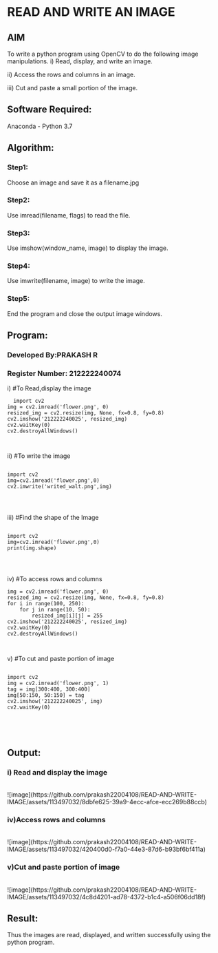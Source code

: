 # READ AND WRITE AN IMAGE
## AIM
To write a python program using OpenCV to do the following image manipulations.
i) Read, display, and write an image.

ii) Access the rows and columns in an image.

iii) Cut and paste a small portion of the image.

## Software Required:
Anaconda - Python 3.7
## Algorithm:
### Step1:
Choose an image and save it as a filename.jpg
### Step2:
Use imread(filename, flags) to read the file.
### Step3:
Use imshow(window_name, image) to display the image.
### Step4:
Use imwrite(filename, image) to write the image.
### Step5:
End the program and close the output image windows.
## Program:
### Developed By:PRAKASH R
### Register Number: 212222240074
i) #To Read,display the image
```
  import cv2
img = cv2.imread('flower.png', 0)
resized_img = cv2.resize(img, None, fx=0.8, fy=0.8)
cv2.imshow('212222240025', resized_img)
cv2.waitKey(0)
cv2.destroyAllWindows()

  

```
ii) #To write the image
```

import cv2
img=cv2.imread('flower.png',0)
cv2.imwrite('writed_walt.png',img)




```
iii) #Find the shape of the Image
```

import cv2
img=cv2.imread('flower.png',0)
print(img.shape)




```
iv) #To access rows and columns

```import cv2
img = cv2.imread('flower.png', 0)
resized_img = cv2.resize(img, None, fx=0.8, fy=0.8)
for i in range(100, 250):
    for j in range(10, 50):
        resized_img[i][j] = 255  
cv2.imshow('212222240025', resized_img)
cv2.waitKey(0)
cv2.destroyAllWindows()



```
v) #To cut and paste portion of image
```

import cv2
img = cv2.imread('flower.png', 1)
tag = img[300:400, 300:400]
img[50:150, 50:150] = tag
cv2.imshow('212222240025', img)
cv2.waitKey(0)





```

## Output:

### i) Read and display the image

<br> 
![image](https://github.com/prakash22004108/READ-AND-WRITE-IMAGE/assets/113497032/8dbfe625-39a9-4ecc-afce-ecc269b88ccb)

<br>


### iv)Access rows and columns
<br>
![image](https://github.com/prakash22004108/READ-AND-WRITE-IMAGE/assets/113497032/420400d0-f7a0-44e3-87d6-b93bf6bf411a)

<br>

### v)Cut and paste portion of image
<br>
![image](https://github.com/prakash22004108/READ-AND-WRITE-IMAGE/assets/113497032/4c8d4201-ad78-4372-b1c4-a506f06dd18f)

<br>

## Result:
Thus the images are read, displayed, and written successfully using the python program.
